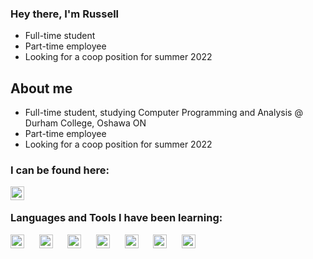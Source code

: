 ### Hey there, I'm Russell 
- Full-time student
- Part-time employee
- Looking for a coop position for summer 2022

## About me
- Full-time student, studying Computer Programming and Analysis @ Durham College, Oshawa ON
- Part-time employee
- Looking for a coop position for summer 2022

### I can be found here:

[<img align="left" alt="Russell Waring | LinkedIn" width="22px" src="https://cdn.jsdelivr.net/npm/simple-icons@v3/icons/linkedin.svg"/>][linkedin]

<br />

### Languages and Tools I have been learning:
<p>
    <img alt="C sharp logo" title="C#" width="22px" src="https://seeklogo.com/images/C/c-sharp-c-logo-02F17714BA-seeklogo.com.png"/> &nbsp;&nbsp;&nbsp;&nbsp;
    <img alt="C plus plus logo" title="C++" width="22px" src="https://upload.wikimedia.org/wikipedia/commons/thumb/1/18/ISO_C%2B%2B_Logo.svg/1822px-ISO_C%2B%2B_Logo.svg.png"/> &nbsp;&nbsp;&nbsp;&nbsp;
    <img alt="Java logo" title="Java" width="22px" src="https://www.vectorlogo.zone/logos/java/java-vertical.svg"/> &nbsp;&nbsp;&nbsp;&nbsp;
    <img alt="Python logo" title="Python" width="22px" src="http://clipart-library.com/images_k/python-logo-transparent/python-logo-transparent-5.png"/> &nbsp;&nbsp;&nbsp;&nbsp;
    <img alt="HTML logo" title="HTML" width="22px" src="https://upload.wikimedia.org/wikipedia/commons/thumb/6/61/HTML5_logo_and_wordmark.svg/768px-HTML5_logo_and_wordmark.svg.png"/> &nbsp;&nbsp;&nbsp;&nbsp;
    <img alt="CSS logo" title="CSS" width="22px" src="https://upload.wikimedia.org/wikipedia/commons/thumb/d/d5/CSS3_logo_and_wordmark.svg/544px-CSS3_logo_and_wordmark.svg.png"/> &nbsp;&nbsp;&nbsp;&nbsp;
    <img alt="PHP logo" title="PHP" width="22px" src="https://upload.wikimedia.org/wikipedia/commons/thumb/2/27/PHP-logo.svg/1067px-PHP-logo.svg.png"/>
</p>
<br />
<br />

[linkedin]: https://www.linkedin.com/in/russell-waring-476372a4/